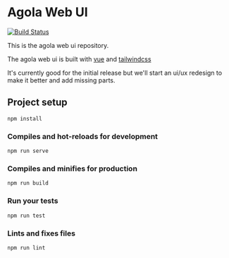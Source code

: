 # Agola Web UI

[![Build Status](https://run.agola.io/api/v1alpha/badges/org%2Fagola%2Fagola-web?branch=master)](https://run.agola.io/org/agola/projects/agola-web.proj)

This is the agola web ui repository. 

The agola web ui is built with [vue](https://vuejs.org) and [tailwindcss](https://tailwindcss.com)

It's currently good for the initial release but we'll start an ui/ux redesign to make it better and add missing parts.

## Project setup
```
npm install
```

### Compiles and hot-reloads for development
```
npm run serve
```

### Compiles and minifies for production
```
npm run build
```

### Run your tests
```
npm run test
```

### Lints and fixes files
```
npm run lint
```
